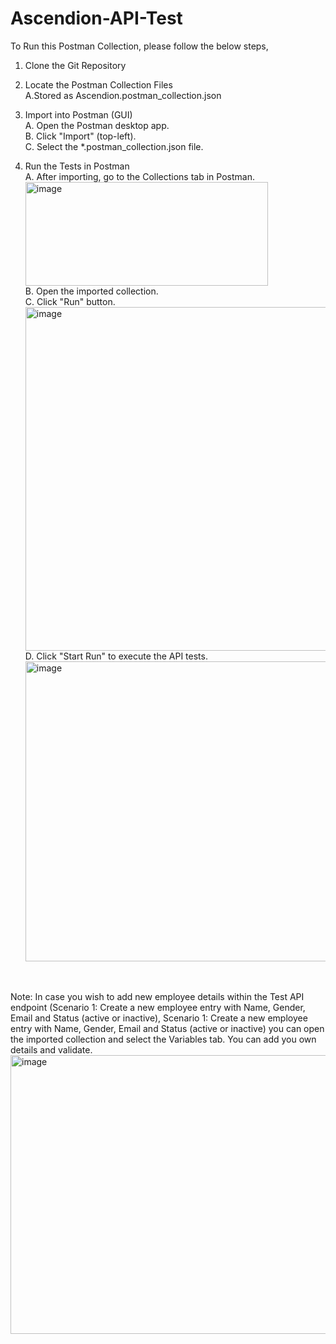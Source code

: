 # Ascendion-API-Test

To Run this Postman Collection, please follow the below steps,

1. Clone the Git Repository
    <br/>
2. Locate the Postman Collection Files
   <br/>
   A.Stored as Ascendion.postman_collection.json
   <br/>
   
3. Import into Postman (GUI)
   <br/>
   A. Open the Postman desktop app.
   <br/>
   B. Click "Import" (top-left).
   <br/>
   C. Select the *.postman_collection.json file.
   
4. Run the Tests in Postman
   <br/>
   A. After importing, go to the Collections tab in Postman.
   <br/>
   <img width="388" height="166" alt="image" src="https://github.com/user-attachments/assets/eb5b24d8-50b8-48f5-a0f7-5b0b7de3b7c7" />
   <br/>
   B. Open the imported collection.
   <br/>
   C. Click "Run" button.
   <br/>
   <img width="955" height="550" alt="image" src="https://github.com/user-attachments/assets/b79de4ff-89b2-4eec-91c1-34643ce1c724" />
   <br/>
   D. Click "Start Run" to execute the API tests.
   <br/>
   <img width="981" height="480" alt="image" src="https://github.com/user-attachments/assets/6d84284b-825b-4b07-9bc0-7790f4f3f04a" />

<br/>
<br/>
Note: In case you wish to add new employee details within the Test API endpoint (Scenario 1: Create a new employee entry with Name, Gender, Email and Status (active or inactive),
Scenario 1: Create a new employee entry with Name, Gender, Email and Status (active or inactive)
you can open the imported collection and select the Variables tab. You can add you own details and validate.

<img width="954" height="446" alt="image" src="https://github.com/user-attachments/assets/b0e35b43-13d0-4b18-9875-9f55d8c3b566" />

